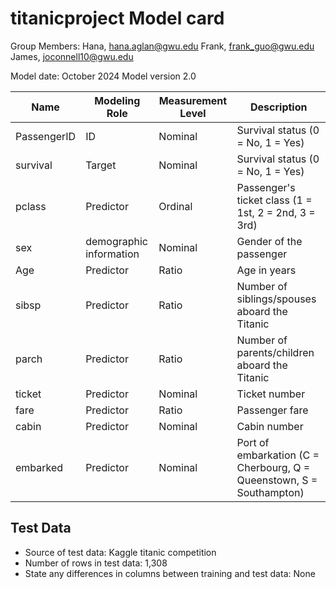 # titanicproject Model card 
Group Members:
Hana, hana.aglan@gwu.edu
Frank, frank_guo@gwu.edu
James, joconnell10@gwu.edu

Model date: October 2024
Model version 2.0

| **Name**     | **Modeling Role** | **Measurement Level** | **Description**                                             |
|--------------|-------------------|-----------------------|-------------------------------------------------------------|
| PassengerID  | ID                 | Nominal               | Survival status (0 = No, 1 = Yes)                           |
| survival     | Target             | Nominal               | Survival status (0 = No, 1 = Yes)                           |
| pclass       | Predictor          | Ordinal               | Passenger's ticket class (1 = 1st, 2 = 2nd, 3 = 3rd)        |
| sex          | demographic information          | Nominal               | Gender of the passenger                       |
| Age          | Predictor          | Ratio                 | Age in years                                                |
| sibsp        | Predictor          | Ratio                 | Number of siblings/spouses aboard the Titanic               |
| parch        | Predictor          | Ratio                 | Number of parents/children aboard the Titanic               |
| ticket       | Predictor          | Nominal               | Ticket number                                               |
| fare         | Predictor          | Ratio                 | Passenger fare                                              |
| cabin        | Predictor          | Nominal               | Cabin number                                                |
| embarked     | Predictor          | Nominal               | Port of embarkation (C = Cherbourg, Q = Queenstown, S = Southampton) |




## Test Data
- Source of test data: Kaggle titanic competition 
- Number of rows in test data: 1,308
- State any differences in columns between training and test data: None
